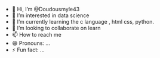 - 👋 Hi, I’m @Doudousmyle43
- 👀 I’m interested in data science
- 🌱 I’m currently learning the c language , html css, python.
- 💞️ I’m looking to collaborate on learn
- 📫 How to reach me 
- 😄 Pronouns: ...
- ⚡ Fun fact: ...

<!---
Doudousmyle43/Doudousmyle43 is a ✨ special ✨ repository because its `README.md` (this file) appears on your GitHub profile.
You can click the Preview link to take a look at your changes.
--->
